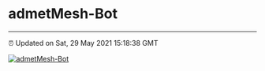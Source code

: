 # admetMesh-Bot
---
⏰ Updated on Sat, 29 May 2021 15:18:38 GMT

[![admetMesh-Bot](https://github.com/kotori-y/admetMesh-bot/actions/workflows/main.yml/badge.svg)](https://github.com/kotori-y/admetMesh-bot/actions/workflows/main.yml)
